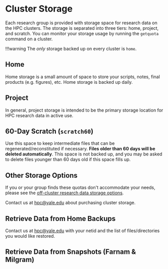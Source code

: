 # Cluster Storage

Each research group is provided with storage space for research data on the HPC clusters. The storage is separated into three tiers: home, project, and scratch. You can monitor your storage usage by running the `getquota` command on a cluster.

!!!warning
    The _only_ storage backed up on every cluster is `home`.

## Home

Home storage is a small amount of space to store your scripts, notes, final products (e.g. figures), etc. Home storage is backed up daily.

## Project

In general, project storage is intended to be the primary storage location for HPC research data in active use.

## 60-Day Scratch (`scratch60`)

Use this space to keep intermediate files that can be regenerated/reconstituted if necessary. **Files older than 60 days will be deleted automatically**. This space is not backed up, and you may be asked to delete files younger than 60 days old if this space fills up.

## Other Storage Options

If you or your group finds these quotas don't accommodate your needs, please see the [off-cluster research data storage options](/resources/storage).

Contact us at [hpc@yale.edu](mailto:hpc@yale.edu) about purchasing cluster storage.


## Retrieve Data from Home Backups

Contact us at [hpc@yale.edu](mailto:hpc@yale.edu) with your netid and the list of files/directories you would like restored.

## Retrieve Data from Snapshots (Farnam & Milgram)

